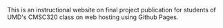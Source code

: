 This is an instructional website on final project publication for students of UMD's CMSC320 class on web hosting using Github Pages. 
